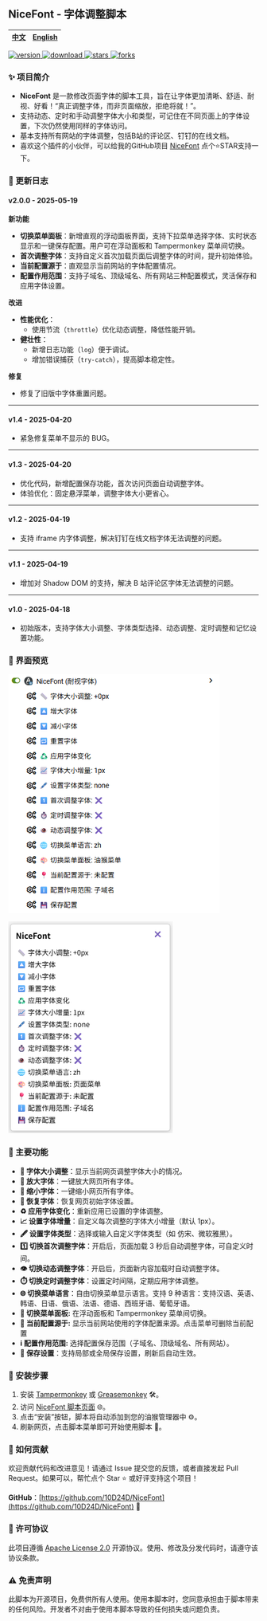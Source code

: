 ## NiceFont - 字体调整脚本

| <a href="https://github.com/10D24D/NiceFont/blob/main/README.md">中文</a> | <a href="https://github.com/10D24D/NiceFont/blob/main/docs/README_EN.md">English</a> |
| ------------------------------------------------------------ | ------------------------------------------------------------ |

<a href="https://greasyfork.org/scripts/533232-nicefont" target="_blank">
<img alt="version" src="https://img.shields.io/greasyfork/v/533232?style=for-the-badge&label=%E7%89%88%E6%9C%AC&logo=velog&logoColor=BE95FF&color=7B68EE"></img>
<img alt="download" src="https://img.shields.io/greasyfork/dt/533232?style=for-the-badge&label=%E7%94%A8%E6%88%B7%E5%AE%89%E8%A3%85%E9%87%8F&logo=bilibili&logoColor=78FF96"></img>
</a>
<a href="https://github.com/10D24D/NiceFont" target="_blank">
<img alt="stars" src="https://img.shields.io/github/stars/10D24D/NiceFont?style=for-the-badge&label=Stars&logo=undertale&logoColor=red&color=orange"></img>
<img alt="forks" src="https://img.shields.io/github/forks/10D24D/NiceFont?style=for-the-badge&label=Forks&logo=stackshare&logoColor=green&color=0AC18E"></img>
</a>

### ✨ 项目简介

- **NiceFont** 是一款修改页面字体的脚本工具，旨在让字体更加清晰、舒适、耐视、好看！“真正调整字体，而非页面缩放，拒绝将就！”。
- 支持动态、定时和手动调整字体大小和类型，可记住在不同页面上的字体设置，下次仍然使用同样的字体访问。
- 基本支持所有网站的字体调整，包括B站的评论区、钉钉的在线文档。
- 喜欢这个插件的小伙伴，可以给我的GitHub项目 [NiceFont](https://github.com/10D24D/NiceFont) 点个⭐️STAR支持一下。

### 📜 更新日志

#### v2.0.0 - 2025-05-19

**新功能**

- **切换菜单面板**：新增直观的浮动面板界面，支持下拉菜单选择字体、实时状态显示和一键保存配置。用户可在浮动面板和 Tampermonkey 菜单间切换。
- **首次调整字体**：支持自定义首次加载页面后调整字体的时间，提升初始体验。
- **当前配置源于**：直观显示当前网站的字体配置情况。
- **配置作用范围**：支持子域名、顶级域名、所有网站三种配置模式，灵活保存和应用字体设置。

**改进**

- **性能优化**：
  - 使用节流（`throttle`）优化动态调整，降低性能开销。
- **健壮性**：
  - 新增日志功能（`log`）便于调试。
  - 增加错误捕获（`try-catch`），提高脚本稳定性。

**修复**

- 修复了旧版中字体重置问题。

---

#### v1.4 - 2025-04-20

- 紧急修复菜单不显示的 BUG。

---

#### v1.3 - 2025-04-20

- 优化代码，新增配置保存功能，首次访问页面自动调整字体。
- 体验优化：固定悬浮菜单，调整字体大小更省心。

---

#### v1.2 - 2025-04-19

- 支持 iframe 内字体调整，解决钉钉在线文档字体无法调整的问题。

---

#### v1.1 - 2025-04-19

- 增加对 Shadow DOM 的支持，解决 B 站评论区字体无法调整的问题。

---

#### v1.0 - 2025-04-18

- 初始版本，支持字体大小调整、字体类型选择、动态调整、定时调整和记忆设置功能。

### 🎨 界面预览

<img alt="UI" src="https://raw.githubusercontent.com/10D24D/NiceFont/refs/heads/main/static/ui_1_zh.png"></img>

<img alt="UI" src="https://raw.githubusercontent.com/10D24D/NiceFont/refs/heads/main/static/ui_2_zh.png"></img>

### 📑 主要功能

- **📏 字体大小调整**：显示当前网页调整字体大小的情况。
- **🔼 放大字体**：一键放大网页所有字体。
- **🔽 缩小字体**：一键缩小网页所有字体。
- **🔁 恢复字体**：恢复网页初始字体设置。
- **♻️ 应用字体变化**：重新应用已设置的字体调整。
- **📈 设置字体增量**：自定义每次调整的字体大小增量（默认 1px）。
- **🖋️ 设置字体类型**：选择或输入自定义字体类型（如 仿宋、微软雅黑）。
- **1️⃣ 切换首次调整字体**：开启后，页面加载 3 秒后自动调整字体，可自定义时间。
- **👁️ 切换动态调整字体**：开启后，页面新内容加载时自动调整字体。
- **⏱️ 切换定时调整字体**：设置定时间隔，定期应用字体调整。
- **🌐 切换菜单语言**：自由切换菜单显示语言。支持 9 种语言：支持汉语、英语、韩语、日语、俄语、法语、德语、西班牙语、葡萄牙语。
- **🎨 切换菜单面板:** 在浮动面板和 Tampermonkey 菜单间切换。
- **📍 当前配置源于:** 显示当前网站使用的字体配置来源。点击菜单可删除当前配置
- **ℹ️ 配置作用范围:** 选择配置保存范围（子域名、顶级域名、所有网站）。
- **💾 保存设置**：支持局部或全局保存设置，刷新后自动生效。

### 🚀 安装步骤

1. 安装 [Tampermonkey](https://www.tampermonkey.net/) 或 [Greasemonkey](https://www.greasespot.net/) 🛠️。
2. 访问 [NiceFont 脚本页面](https://greasyfork.org/zh-CN/scripts/533232-nicefont) 🌐。
3. 点击“安装”按钮，脚本将自动添加到您的油猴管理器中 ⚙️。
4. 刷新网页，点击脚本菜单即可开始使用脚本 🔄。

### 🤝 如何贡献

欢迎贡献代码和改进意见！请通过 Issue 提交您的反馈，或者直接发起 Pull Request。如果可以，帮忙点个 Star ⭐ 或好评支持这个项目！

**GitHub**：[https://github.com/10D24D/NiceFont](https://github.com/10D24D/NiceFont) 📍

### 📝 许可协议

此项目遵循 [Apache License 2.0](https://www.apache.org/licenses/LICENSE-2.0) 开源协议。使用、修改及分发代码时，请遵守该协议条款。

### ⚠️ 免责声明

此脚本为开源项目，免费供所有人使用。使用本脚本时，您同意承担由于脚本带来的任何风险。开发者不对由于使用本脚本导致的任何损失或问题负责。